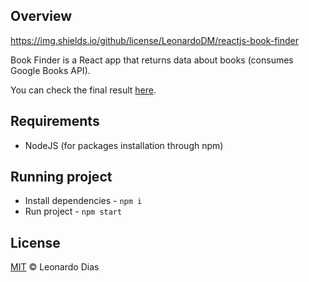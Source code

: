 ## Overview

https://img.shields.io/github/license/LeonardoDM/reactjs-book-finder

Book Finder is a React app that returns data about books (consumes Google Books API).

You can check the final result [here](https://youtu.be/DDm0M_rZLJo).

## Requirements

- NodeJS (for packages installation through npm)

## Running project

- Install dependencies - `npm i`
- Run project - `npm start`

## License

[MIT](License) © Leonardo Dias